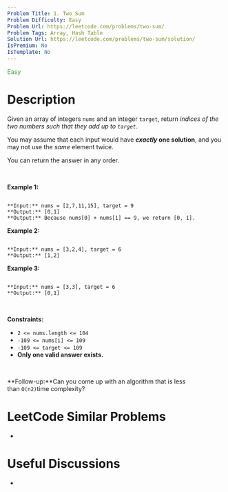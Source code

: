 ```yaml
---
Problem Title: 1. Two Sum
Problem Difficulty: Easy
Problem Url: https://leetcode.com/problems/two-sum/
Problem Tags: Array, Hash Table
Solution Url: https://leetcode.com/problems/two-sum/solution/
IsPremium: No
IsTemplate: No
---
```


<span style="color: rgb(67, 160, 71);">Easy</span>

# Description

Given an array of integers `nums` and an integer `target`, return *indices of the two numbers such that they add up to `target`*.


You may assume that each input would have ***exactly* one solution**, and you may not use the *same* element twice.


You can return the answer in any order.


 


**Example 1:**



```

**Input:** nums = [2,7,11,15], target = 9
**Output:** [0,1]
**Output:** Because nums[0] + nums[1] == 9, we return [0, 1].

```

**Example 2:**



```

**Input:** nums = [3,2,4], target = 6
**Output:** [1,2]

```

**Example 3:**



```

**Input:** nums = [3,3], target = 6
**Output:** [0,1]

```

 


**Constraints:**


* `2 <= nums.length <= 104`
* `-109 <= nums[i] <= 109`
* `-109 <= target <= 109`
* **Only one valid answer exists.**


 


**Follow-up:**Can you come up with an algorithm that is less than `O(n2)`time complexity?

# LeetCode Similar Problems

- []()

# Useful Discussions

- []()
